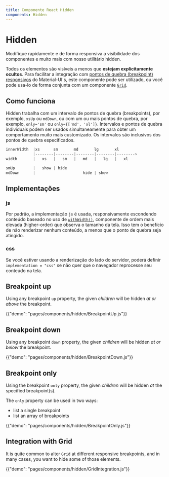 ```yaml
---
title: Componente React Hidden
components: Hidden
---
```


# Hidden

<p class="description">Modifique rapidamente e de forma responsiva a visibilidade dos componentes e muito mais com nosso utilitário hidden.</p>

Todos os elementos são visíveis a menos que **estejam explicitamente ocultos**. Para facilitar a integração com [pontos de quebra (breakpoint) responsivos](/customization/breakpoints/) do Material-UI's, este componente pode ser utilizado, ou você pode usa-lo de forma conjunta com um componente [`Grid`](/components/grid/).

## Como funciona

Hidden trabalha com um intervalo de pontos de quebra (breakpoints), por exemplo, `xsUp` ou `mdDown`, ou com um ou mais pontos de quebra, por exemplo, `only='sm'` ou `only={['md', 'xl']}`. Intervalos e pontos de quebra individuais podem ser usados simultaneamente para obter um comportamento muito mais customizado. Os intervalos são inclusivos dos pontos de quebra especificados.

```js
innerWidth  |xs      sm       md       lg       xl
            |--------|--------|--------|--------|-------->
width       |   xs   |   sm   |   md   |   lg   |   xl

smUp        |   show | hide
mdDown      |                     hide | show

```

## Implementações

### js

Por padrão, a implementação `js` é usada, responsivamente escondendo conteúdo baseado no uso de [`withWidth()`](/customization/breakpoints/#withwidth), componente de ordem mais elevada (higher-order) que observa o tamanho da tela. Isso tem o benefício de não renderizar nenhum conteúdo, a menos que o ponto de quebra seja atingido.

### css

Se você estiver usando a renderização do lado do servidor, poderá definir `implementation = "css"` se não quer que o navegador reprocesse seu conteúdo na tela.

## Breakpoint up

Using any breakpoint `up` property, the given *children* will be hidden *at or above* the breakpoint.

{{"demo": "pages/components/hidden/BreakpointUp.js"}}

## Breakpoint down

Using any breakpoint `down` property, the given *children* will be hidden *at or below* the breakpoint.

{{"demo": "pages/components/hidden/BreakpointDown.js"}}

## Breakpoint only

Using the breakpoint `only` property, the given *children* will be hidden *at* the specified breakpoint(s).

The `only` property can be used in two ways:

- list a single breakpoint
- list an array of breakpoints

{{"demo": "pages/components/hidden/BreakpointOnly.js"}}

## Integration with Grid

It is quite common to alter `Grid` at different responsive breakpoints, and in many cases, you want to hide some of those elements.

{{"demo": "pages/components/hidden/GridIntegration.js"}}